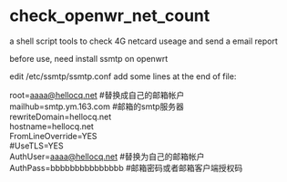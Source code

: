 # check_openwr_net_count
a shell script tools to check 4G netcard useage and send a email report

before use, need install ssmtp on openwrt

edit /etc/ssmtp/ssmtp.conf add some lines at the end of file:

root=aaaa@hellocq.net       #替换成自己的邮箱帐户     
mailhub=smtp.ym.163.com     #邮箱的smtp服务器     
rewriteDomain=hellocq.net     
hostname=hellocq.net     
FromLineOverride=YES     
#UseTLS=YES     
AuthUser=aaaa@hellocq.net    #替换为自己的邮箱帐户     
AuthPass=bbbbbbbbbbbbbbb    #邮箱密码或者邮箱客户端授权码     
     
